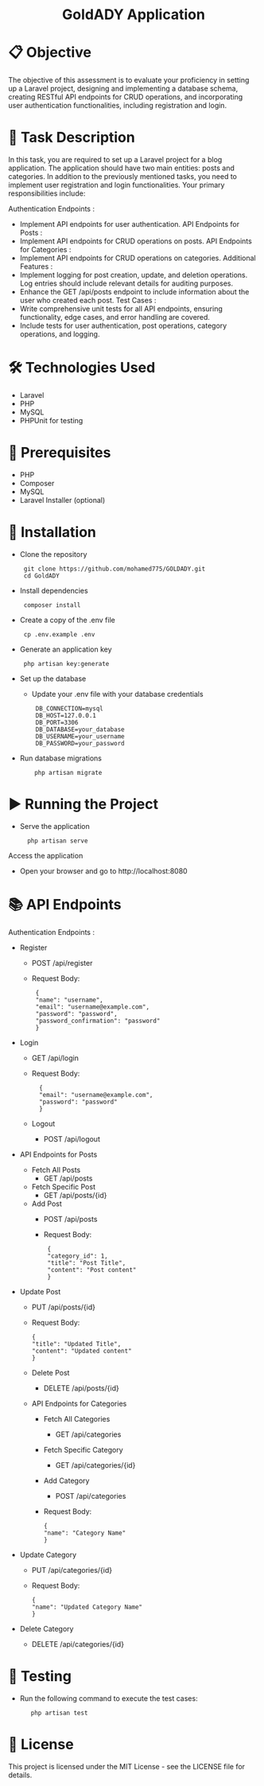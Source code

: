 <div align="center">
  <h1>  GoldADY Application </h1>
</div>


# 📋 Objective

The objective of this assessment is to evaluate your proficiency in setting up a Laravel project, designing and implementing a database schema, creating RESTful API endpoints for CRUD operations, and incorporating user authentication functionalities, including registration and login.

# 📜 Task Description

In this task, you are required to set up a Laravel project for a blog application. The application should have two main entities: posts and categories. In addition to the previously mentioned tasks, you need to implement user registration and login functionalities. Your primary responsibilities include:

Authentication Endpoints :
 - Implement API endpoints for user authentication.
API Endpoints for Posts :
 - Implement API endpoints for CRUD operations on posts.
API Endpoints for Categories : 
 - Implement API endpoints for CRUD operations on categories.
Additional Features :
 - Implement logging for post creation, update, and deletion operations. Log entries should include relevant details for 
   auditing purposes.
 - Enhance the GET /api/posts endpoint to include information about the user who created each post.
Test Cases :
 - Write comprehensive unit tests for all API endpoints, ensuring functionality, edge cases, and error handling are covered.
 - Include tests for user authentication, post operations, category operations, and logging.

   
# 🛠️ Technologies Used
 - Laravel
 - PHP 
 - MySQL 
 - PHPUnit for testing
   
# 🔧 Prerequisites
 - PHP 
 - Composer
 - MySQL 
 - Laravel Installer (optional)
   
# 🚀 Installation

- Clone the repository
   
       git clone https://github.com/mohamed775/GOLDADY.git
       cd GoldADY

- Install dependencies
  
       composer install

- Create a copy of the .env file

       cp .env.example .env

- Generate an application key

       php artisan key:generate
  
- Set up the database

  - Update your .env file with your database credentials
    
         DB_CONNECTION=mysql
         DB_HOST=127.0.0.1
         DB_PORT=3306
         DB_DATABASE=your_database
         DB_USERNAME=your_username
         DB_PASSWORD=your_password
      
- Run database migrations

          php artisan migrate

# ▶️ Running the Project
- Serve the application
  
        php artisan serve
  
Access the application
 - Open your browser and go to http://localhost:8080

# 📚 API Endpoints

Authentication Endpoints :
 - Register
     - POST /api/register
     - Request Body:

            {
            "name": "username",
            "email": "username@example.com",
            "password": "password",
            "password_confirmation": "password"
            }
- Login

  - GET /api/login
  - Request Body:

          {
          "email": "username@example.com",
          "password": "password"
          }
  - Logout
     - POST /api/logout
       
- API Endpoints for Posts
  - Fetch All Posts
      - GET /api/posts
  - Fetch Specific Post
     - GET /api/posts/{id}
  - Add Post
     - POST /api/posts
     - Request Body:

            {
            "category_id": 1,
            "title": "Post Title",
            "content": "Post content"
            }
       
- Update Post

   - PUT /api/posts/{id}
   - Request Body:

         {
         "title": "Updated Title",
         "content": "Updated content"
         }
  - Delete Post
     - DELETE /api/posts/{id}

  - API Endpoints for Categories
      - Fetch All Categories
          - GET /api/categories
     - Fetch Specific Category
          - GET /api/categories/{id}
     - Add Category
         - POST /api/categories
     - Request Body:

           {
           "name": "Category Name"
           }
- Update Category

  - PUT /api/categories/{id}
  - Request Body:

        {
        "name": "Updated Category Name"
        }
- Delete Category

  - DELETE /api/categories/{id}
 

# 🧪 Testing

- Run the following command to execute the test cases:

         php artisan test
  
# 📝 License

This project is licensed under the MIT License - see the LICENSE file for details.
